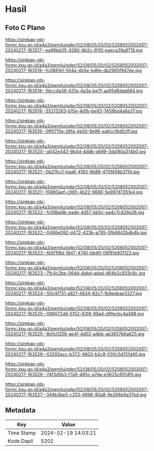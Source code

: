 # Hasil

## Foto C Plano

https://sirekap-obj-formc.kpu.go.id/a4a3/pemilu/pdpr/52/08/05/20/02/5208052002007-20240217-163517--ea99bb05-4280-4b2c-9110-eaeca39a9718.jpg

https://sirekap-obj-formc.kpu.go.id/a4a3/pemilu/pdpr/52/08/05/20/02/5208052002007-20240217-163518--fc0881e1-504a-4b5e-bd6e-db2965f947de.jpg

https://sirekap-obj-formc.kpu.go.id/a4a3/pemilu/pdpr/52/08/05/20/02/5208052002007-20240217-163518--5bccda36-431a-4a3a-be7f-aa95d6dae684.jpg

https://sirekap-obj-formc.kpu.go.id/a4a3/pemilu/pdpr/52/08/05/20/02/5208052002007-20240217-163519--55213263-b15e-4d1b-be93-7458bd4a6a37.jpg

https://sirekap-obj-formc.kpu.go.id/a4a3/pemilu/pdpr/52/08/05/20/02/5208052002007-20240217-163519--0ff0715e-26fa-4e50-9e96-ea6cc16d0cff.jpg

https://sirekap-obj-formc.kpu.go.id/a4a3/pemilu/pdpr/52/08/05/20/02/5208052002007-20240217-163520--a042e443-9b4d-4ddb-a699-3da180a314b0.jpg

https://sirekap-obj-formc.kpu.go.id/a4a3/pemilu/pdpr/52/08/05/20/02/5208052002007-20240217-163521--0b21fcc1-baa6-4163-9b88-470f458b37fd.jpg

https://sirekap-obj-formc.kpu.go.id/a4a3/pemilu/pdpr/52/08/05/20/02/5208052002007-20240217-163521--10880aef-c965-4b22-9686-5e997d7261e4.jpg

https://sirekap-obj-formc.kpu.go.id/a4a3/pemilu/pdpr/52/08/05/20/02/5208052002007-20240217-163522--fc09be8b-eade-4d57-bb5c-ea4c7c426e26.jpg

https://sirekap-obj-formc.kpu.go.id/a4a3/pemilu/pdpr/52/08/05/20/02/5208052002007-20240217-163522--0486e092-d472-423b-a795-0fb6842bdb4b.jpg

https://sirekap-obj-formc.kpu.go.id/a4a3/pemilu/pdpr/52/08/05/20/02/5208052002007-20240217-163523--fb5f1f8d-1647-4740-bb40-06f81e931123.jpg

https://sirekap-obj-formc.kpu.go.id/a4a3/pemilu/pdpr/52/08/05/20/02/5208052002007-20240217-163523--7fc4c2be-064d-4abd-adad-d64b2c933c8c.jpg

https://sirekap-obj-formc.kpu.go.id/a4a3/pemilu/pdpr/52/08/05/20/02/5208052002007-20240217-163524--50c4f751-a821-4834-82c7-fb9edeae3327.jpg

https://sirekap-obj-formc.kpu.go.id/a4a3/pemilu/pdpr/52/08/05/20/02/5208052002007-20240217-163525--098072d4-5152-43f4-99a4-d9fecbc4a488.jpg

https://sirekap-obj-formc.kpu.go.id/a4a3/pemilu/pdpr/52/08/05/20/02/5208052002007-20240217-163525--8d1c0256-ae4f-4d02-a4bb-ab3657b6a625.jpg

https://sirekap-obj-formc.kpu.go.id/a4a3/pemilu/pdpr/52/08/05/20/02/5208052002007-20240217-163526--03292acc-b372-4802-b2c8-030c5d131d40.jpg

https://sirekap-obj-formc.kpu.go.id/a4a3/pemilu/pdpr/52/08/05/20/02/5208052002007-20240217-163526--74f3d5b3-f7a9-485c-a7da-e3625c651df0.jpg

https://sirekap-obj-formc.kpu.go.id/a4a3/pemilu/pdpr/52/08/05/20/02/5208052002007-20240217-163527--349b3be5-c253-4996-80a8-9e266e9a37ed.jpg


## Metadata

| Key        | Value               |
| ---------- | ------------------- |
| Time Stamp | 2024-02-19 14:03:21 |
| Kode Dapil | 5202                |



